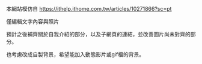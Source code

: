 本網站模仿自 https://ithelp.ithome.com.tw/articles/10271866?sc=pt

僅編輯文字內容與照片

預計之後補齊關於自我介紹的部分，以及子網頁的連結，並改善圖片尚未對齊的部分。

也考慮改成自製背景，希望能加入動態影片或gif檔的背景。
